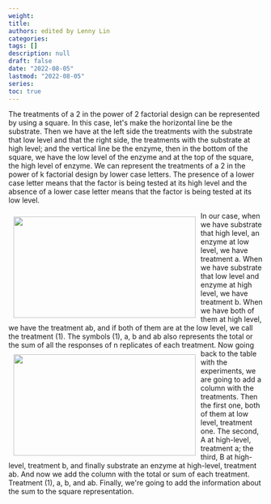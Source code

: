 ```yaml
---
weight: 
title: 
authors: edited by Lenny Lin
categories: 
tags: []
description: null
draft: false
date: "2022-08-05"
lastmod: "2022-08-05"
series: 
toc: true
---
```



<!--more-->

The treatments of a 2 in the power of 2 factorial design can be represented by using a square. In this case, let's make the horizontal line be the substrate. Then we have at the left side the treatments with the substrate that low level and that the right side, the treatments with the substrate at high level; and the vertical line be the enzyme, then in the bottom of the square, we have the low level of the enzyme and at the top of the square, the high level of enzyme. We can represent the treatments of a 2 in the power of k factorial design by lower case letters. 
The presence of a lower case letter means that the factor is being tested at its high level and the absence of a lower case letter means that the factor is being tested at its low level.   

<img width ="360" height= "200" src = "/docs/images/Screenshot 2022-08-05 222109.png" style ="float: left" HSPACE="10" VSPACE="10"/>
In our case, when we have substrate that high level, an enzyme at low level, we have treatment a. When we have substrate that low level and enzyme at high level, we have treatment b. When we have both of them at high level, we have the treatment ab, and if both of them are at the low level, we call the treatment (1). The symbols (1), a, b and ab also represents the total or the sum of all the responses of n replicates of each treatment.    

<img width ="360" height= "200" src = "/docs/images/Screenshot 2022-08-05 222405.png" style ="float: left" HSPACE="10" VSPACE="10"/>
Now going back to the table with the experiments, we are going to add a column with the treatments. Then the first one, both of them at low level, treatment one. The second, A at high-level, treatment a; the third, B at high-level, treatment b, and finally substrate an enzyme at high-level, treatment ab. And now we add the column with the total or sum of each treatment. Treatment (1), a, b, and ab. Finally, we're going to add the information about the sum to the square representation. 
